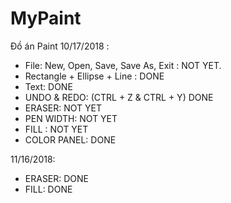 # MyPaint
Đồ án Paint
10/17/2018 : 
  + File: New, Open, Save, Save As, Exit : NOT YET.
  + Rectangle + Ellipse + Line : DONE
  + Text: DONE
  + UNDO & REDO: (CTRL + Z & CTRL + Y) DONE
  + ERASER: NOT YET
  + PEN WIDTH: NOT YET
  + FILL : NOT YET
  + COLOR PANEL: DONE
  
11/16/2018:
  + ERASER: DONE
  + FILL: DONE
  

